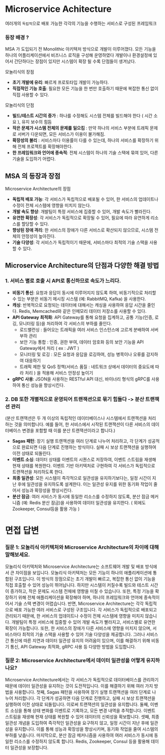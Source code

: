 # Microservice Achitecture 

여러개의 ``독립적``으로 배포 가능한 각각의 기능을 수행하는 서비스로 구성된 프레임워크 

### 등장 배경 ?
MSA 가 도입되기 전 Monolithic 아키텍처 방식으로 개발이 이루어졌다. 모든 기능을 하나의 어플리케이션에서 비즈니스 로직을 구성해 운영하였다 
개발이나 환경설정에 있어서 간단하다는 장점이 있지만 시스템이 확장 될 수록 단점들이 생겨났다. 

모놀리식의 장점 
- **초기 개발에 유리**: 빠르게 프로토타입 개발이 가능하다.
- **직접적인 기능 호출**: 필요한 모든 기능을 한 번만 호출하기 때문에 복잡한 통신 없이 직접 사용할 수 있다.

모놀리식의 단점 
- **빌드/테스트 시간의 증가** : 하나를 수정해도 시스템 전체를 빌드해야 한다 ( 시간 소요 ), 유지 보수의 힘듬 
- **작은 문제가 시스템 전체의 문제를 일으킴** : 만약 하나의 서비스 부분에 트래픽 문제로 서버가 다운되면, 모든 서비스가 이용이 불가해짐. 
- **확장성의 불리** : 서비스마다 이용률이 다를 수 있는데, 하나의 서비스를 확장하기 위해 전체 프로젝트를 확장해야한다. 
- **한 프레임워크와 언어에 종속적**: 전체 시스템이 하나의 기술 스택에 묶여 있어, 다른 기술을 도입하기 어렵다.

## MSA 의 등장과 장점 

Microservice Architecture의 장점

- **독립적 배포 가능**: 각 서비스가 독립적으로 배포될 수 있어, 한 서비스의 업데이트나 수정이 전체 시스템에 영향을 미치지 않는다.
- **개발 속도 향상**: 개발팀이 특정 서비스에 집중할 수 있어, 개발 속도가 빨라진다.
- **유연한 확장성**: 각 서비스가 독립적으로 확장될 수 있어, 필요에 따라 유연하게 리소스를 할당할 수 있다.
- **향상된 장애 격리**: 한 서비스의 장애가 다른 서비스로 확산되지 않으므로, 시스템 전체의 안정성이 높아진다.
- **기술 다양성**: 각 서비스가 독립적이기 때문에, 서비스마다 최적의 기술 스택을 사용할 수 있다.

## Microservice Architecture의 단점과 다양한 해결 방법 

### 1. 서비스 별로 호출 시 API로 통신하므로 속도가 느리다.
- **비동기 통신**: 요청과 응답이 동시에 이루어지지 않도록 하여, 비동기적으로 처리할 수 있는 부분은 비동기 메시징 시스템 (예: RabbitMQ, Kafka) 을 사용한다.
- **캐싱**: 반복적으로 요청되는 데이터에 대해서는 캐싱을 사용하여 응답 시간을 줄인다. Redis, Memcached와 같은 인메모리 데이터 저장소를 사용할 수 있다.
- **API Gateway 최적화**: API Gateway를 통해 요청을 집계하고, 공통 기능(인증, 로깅, 모니터링 등)을 처리하여 각 서비스의 부하를 줄인다.
    - 로드밸런싱 : 들어오는 트래픽을 여러 서비스 인스턴스에 고르게 분배하여 서버 부하 관리 
    - 보안 기능 통합 : 인증, 권한 부여, 데이터 암호화 등의 보안 기능을 API Gateway에서 처리 ( ex : JWT ) 
    - 모니터링 및 로깅 : 모든 요청과 응답을 로깅하여, 성능 병목이나 오류를 감지하여 대응하기
    - 트래픽 제한 및 QoS 정책(서비스 품질 : 네트워크 상에서 데이터의 중요도에 따라 처리 ) 을 적용해 서비스 안정성 높이기
- **gRPC 사용**: JSON을 사용하는 RESTful API 대신, 바이너리 형식의 gRPC를 사용하여 통신 성능을 향상시킨다.

### 2. DB 또한 개별적으로 운영되어 트랜잭션으로 묶기 힘들다 -> 분산 트랜잭션 관리
   (분산 트랜잭션은 두 개 이상의 독립적인 데이터베이스나 시스템에서 트랜잭션을 처리하는 것을 의미합니다. 예를 들어, 한 서비스에서 시작된 트랜잭션이 다른 서비스의 데이터베이스 변경을 포함할 때 이를 분산 트랜잭션이라고 합니다.)
- **Sagas 패턴**: 장기 실행 트랜잭션을 여러 단계로 나누어 처리하고, 각 단계가 성공적으로 완료되면 다음 단계로 진행하는 방식이다. 실패 시 보상 트랜잭션을 실행하여 이전 상태로 되돌린다.
- **이벤트 소싱**: 데이터 상태를 이벤트의 시퀀스로 저장하여, 이벤트 스트림을 재생해 현재 상태를 복원한다. 이벤트 기반 아키텍처로 구현하여 각 서비스가 독립적으로 트랜잭션을 처리하도록 한다.
- **최종 일관성**: 모든 시스템이 즉각적으로 일관성을 유지하기보다는, 일정 시간이 지난 후에 일관성을 유지하도록 설계한다. 이는 일관성 유지를 위한 동기화 작업이 줄어서 성능과 확장성을 향상시킨다.
- **분산 잠금**: 여러 서비스가 동시에 동일한 리소스를 수정하지 않도록, 분산 잠금 메커니즘 (예: Redis 분산 잠금)을 사용하여 데이터 일관성을 유지한다. ( 외에도 Zookeeper, Consul등을 활용 가능 )

# 면접 답변
### 질문 1: 모놀리식 아키텍처와 Microservice Architecture의 차이에 대해 말해보세요.
모놀리식 아키텍처와 Microservice Architecture는 소프트웨어 개발 및 배포 방식에서 큰 차이점을 보입니다.
모놀리식 아키텍처는 모든 기능이 하나의 애플리케이션에 통합된 구조입니다. 이 방식의 장점으로는 초기 개발이 빠르고, 복잡한 통신 없이 기능을 직접 호출할 수 있어 성능이 뛰어납니다. 하지만 시스템이 커질수록 빌드와 테스트 시간이 증가하고, 작은 문제도 시스템 전체에 영향을 미칠 수 있습니다. 또한, 특정 기능을 확장하기 위해 전체 애플리케이션을 확장해야 하며, 하나의 프레임워크와 언어에 종속적이어서 기술 스택 변경이 어렵습니다.
반면, Microservice Architecture는 각각 독립적으로 배포 가능한 여러 서비스로 구성된 구조입니다. 각 서비스가 독립적으로 배포되고 관리되기 때문에, 한 서비스의 업데이트나 수정이 전체 시스템에 영향을 미치지 않습니다. 개발팀이 특정 서비스에 집중할 수 있어 개발 속도가 빨라지고, 서비스별로 유연한 확장이 가능합니다. 또한, 한 서비스의 장애가 다른 서비스에 영향을 미치지 않으며, 서비스마다 최적의 기술 스택을 사용할 수 있어 기술 다양성을 제공합니다. 그러나 서비스 간 통신에 따른 지연과 데이터 일관성 유지의 어려움이 있으며, 이를 해결하기 위해 비동기 통신, API Gateway 최적화, gRPC 사용 등 다양한 방법을 도입합니다.

### 질문 2: Microservice Architecture에서 데이터 일관성을 어떻게 유지하나요?
Microservice Architecture에서는 각 서비스가 독립적으로 데이터베이스를 관리하기 때문에 데이터 일관성을 유지하는 것이 도전적입니다. 이를 해결하기 위해 여러 가지 방법을 사용합니다.
첫째, Sagas 패턴을 사용하여 장기 실행 트랜잭션을 여러 단계로 나누어 처리합니다. 각 단계가 성공하면 다음 단계로 진행하고, 실패 시 보상 트랜잭션을 실행하여 이전 상태로 되돌립니다. 이로써 트랜잭션의 일관성을 유지합니다.
둘째, 이벤트 소싱을 통해 상태 변화를 이벤트로 기록하고, 모든 변경 내역을 추적합니다. 이벤트 스트림을 재생해 현재 상태를 복원할 수 있어 데이터의 신뢰성을 확보합니다.
셋째, 최종 일관성 개념을 도입하여 즉각적인 일관성을 요구하지 않고, 일정 시간이 지난 후에 일관성을 유지합니다. 이를 통해 성능과 확장성을 향상시키며, 동기화 작업을 줄여 시스템의 부하를 낮춥니다.
마지막으로, 분산 잠금 메커니즘을 사용하여 여러 서비스가 동시에 동일한 리소스를 수정하지 않도록 합니다. Redis, Zookeeper, Consul 등을 활용해 데이터 일관성을 보장합니다.
